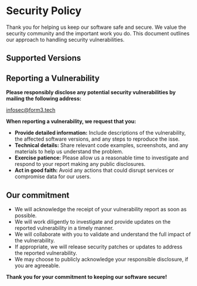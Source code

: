 # Security Policy

Thank you for helping us keep our software safe and secure. We value the security community and the important work you do. This document outlines our approach to handling security vulnerabilities.

## Supported Versions

## Reporting a Vulnerability

**Please responsibly disclose any potential security vulnerabilities by mailing the following address:**

infosec@form3.tech

**When reporting a vulnerability, we request that you:**

* **Provide detailed information:** Include descriptions of the vulnerability, the affected software versions, and any steps to reproduce the isse.
* **Technical details:** Share relevant code examples, screenshots, and any materials to help us understand the problem.
* **Exercise patience:** Please allow us a reasonable time to investigate and respond to your report making any public disclosures.
* **Act in good faith:** Avoid any actions that could disrupt services or compromise data for our users.

## Our commitment

* We will acknowledge the receipt of your vulnerability report as soon as possible.
* We will work diligently to investigate and provide updates on the reported vulnerability in a timely manner.
* We will collaborate with you to validate and understand the full impact of the vulnerability.
* If appropriate, we will release security patches or updates to address the reported vulnerability.
* We may choose to publicly acknowledge your responsible disclosure, if you are agreeable.


**Thank you for your commitment to keeping our software secure!**